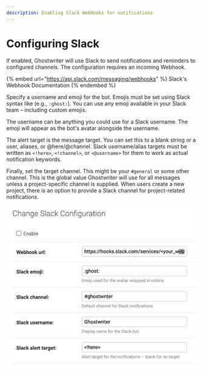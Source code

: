 ```yaml
---
description: Enabling Slack WebHooks for notifications
---
```


# Configuring Slack

If enabled, Ghostwriter will use Slack to send notifications and reminders to configured channels. The configuration requires an incoming Webhook.

{% embed url="https://api.slack.com/messaging/webhooks" %}
Slack's Webhook Documentation
{% endembed %}

Specify a username and emoji for the bot. Emojis must be set using Slack syntax like (e.g., `:ghost:`). You can use any emoji available in your Slack team – including custom emojis.

The username can be anything you could use for a Slack username. The emoji will appear as the bot's avatar alongside the username.

The alert target is the message target. You can set this to a blank string or a user, aliases, or @here/@channel. Slack username/alias targets must be written as `<!here>`, `<!channel>`, or `<@username>` for them to work as actual notification keywords.

Finally, set the target channel. This might be your `#general` or some other channel. This is the global value Ghostwriter will use for all messages unless a project-specific channel is supplied. When users create a new project, there is an option to provide a Slack channel for project-related notifications.

![Slack Configuration](<../../.gitbook/assets/image (42).png>)
